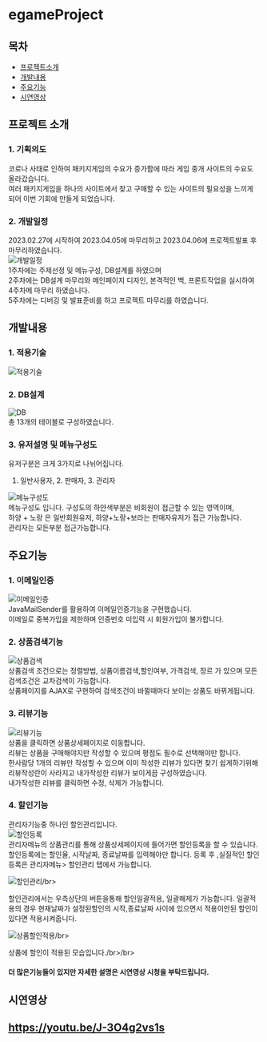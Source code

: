 # egameProject

## 목차

- [프로젝트소개](#프로젝트소개)
- [개발내용](#개발내용)
- [주요기능](#주요기능)
- [시연영상](#시연영상)

## 프로젝트 소개

### 1. 기획의도
코로나 사태로 인하여 패키지게임의 수요가 증가함에 따라 게임 중개 사이트의 수요도 올라갔습니다. </br>
여러 패키지게임을 하나의 사이트에서 찾고 구매할 수 있는 사이트의 필요성을 느끼게 되어 이번 기회에 만들게 되었습니다. 

### 2. 개발일정
2023.02.27에 시작하여 2023.04.05에 마무리하고 2023.04.06에 프로젝트발표 후 마무리하였습니다.</br>
![개발일정](https://i.esdrop.com/d/f/D6JOYU5GMF/MjEKbGaMrz.png)</br>
1주차에는 주제선정 및 메뉴구성, DB설계를 하였으며</br>
2주차에는 DB설계 마무리와 메인페이지 디자인, 본격적인 백, 프론트작업을 실시하여 4주차메 마무리 하였습니다.</br>
5주차에는 디버깅 및 발표준비를 하고 프로젝트 마무리를 하였습니다.</br>

## 개발내용

### 1. 적용기술
![적용기술](https://i.esdrop.com/d/f/D6JOYU5GMF/QblFFIjkAa.png)</br>

### 2. DB설계
![DB](https://i.esdrop.com/d/f/D6JOYU5GMF/eehhJtK66T.png)</br>
총 13개의 테이블로 구성하였습니다.

### 3. 유저설명 및 메뉴구성도
유저구분은 크게 3가지로 나뉘어집니다.</br>
1. 일반사용자, 2. 판매자, 3. 관리자

![메뉴구성도](https://i.esdrop.com/d/f/D6JOYU5GMF/fzLQlWFhCj.png)</br>
메뉴구성도 입니다.
구성도의 하얀색부분은 비회원이 접근할 수 있는 영역이며,</br>
하양 + 노랑 은 일반회원유저, 하양+노랑+보라는 판매자유저가 접근 가능합니다.</br>
관리자는 모든부분 접근가능합니다.

## 주요기능

### 1. 이메일인증
![이메일인증](https://i.esdrop.com/d/f/D6JOYU5GMF/AbI9QzYDg7.png)</br>
JavaMailSender를 활용하여 이메일인증기능을 구현했습니다.</br>
이메일로 중복가입을 제한하며 인증번호 미입력 시 회원가입이 불가합니다.

### 2. 상품검색기능
![상품검색](https://i.esdrop.com/d/f/D6JOYU5GMF/R5VB0lTVTw.gif)</br>
상품검색 조건으로는 정렬방법, 상품이름검색,할인여부, 가격검색, 장르 가 있으며 모든 검색조건은 교차검색이 가능합니다.</br>
상품페이지를 AJAX로 구현하여 검색조건이 바뀔때마다 보이는 상품도 바뀌게됩니다.

### 3. 리뷰기능
![리뷰기능](https://i.esdrop.com/d/f/D6JOYU5GMF/rmhrfp5ynk.png)</br>
상품을 클릭하면 상품상세페이지로 이동합니다.</br>
리뷰는 상품을 구매해야지만 작성할 수 있으며 평점도 필수로 선택해야만 합니다.</br>
한사람당 1개의 리뷰만 작성할 수 있으며 이미 작성한 리뷰가 있다면 찾기 쉽게하기위해 리뷰작성란이 사라지고 내가작성한 리뷰가 보이게끔 구성하였습니다.</br>
내가작성한 리뷰를 클릭하면 수정, 삭제가 가능합니다.

### 4. 할인기능
관리자기능중 하나인 할인관리입니다.</br>
![할인등록](https://i.esdrop.com/d/f/D6JOYU5GMF/L1pnLBqXS8.png)</br>
관리자메뉴의 상품관리를 통해 상품상세페이지에 들어가면 할인등록을 할 수 있습니다.</br>
할인등록에는 할인율, 시작날짜, 종료날짜를 입력해야만 합니다. 등록 후 ,실질적인 할인등록은 관리자메뉴> 할인관리 탭에서 가능합니다.</br>

![할인관리](https://i.esdrop.com/d/f/D6JOYU5GMF/djJV346v12.png)/br>

할인관리에서는 우측상단의 버튼을통해 할인일괄적용, 일괄해제가 가능합니다.
일괄적용의 경우 현재날짜가 설정된할인의 시작,종료날짜 사이에 있으면서 적용이안된 할인이 있다면 적용시켜줍니다.

![상품할인적용](https://i.esdrop.com/d/f/D6JOYU5GMF/ZeW0rhaI3N.png)/br>

상품에 할인이 적용된 모습입니다./br>/br>

<h4>더 많은기능들이 있지만 자세한 설명은 시연영상 시청을 부탁드립니다.</h4>

## 시연영상
https://youtu.be/J-3O4g2vs1s
---
